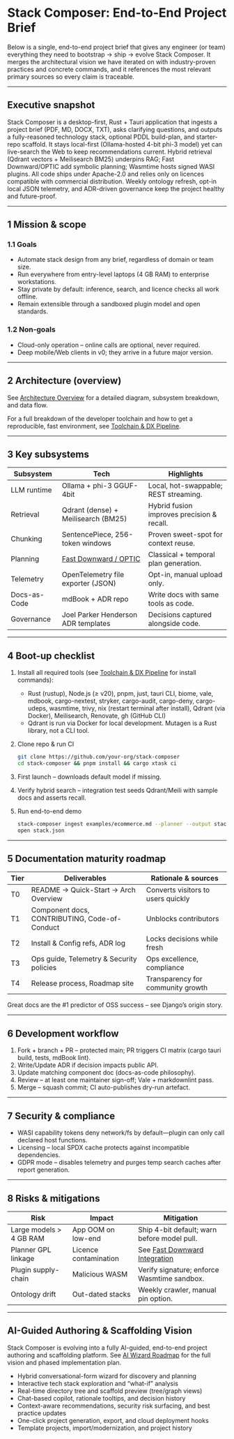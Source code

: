# Stack Composer: End-to-End Project Brief

Below is a single, end-to-end project brief that gives any engineer (or team) everything they need to bootstrap → ship → evolve Stack Composer. It merges the architectural vision we have iterated on with industry-proven practices and concrete commands, and it references the most relevant primary sources so every claim is traceable.

---

## Executive snapshot

Stack Composer is a desktop-first, Rust + Tauri application that ingests a project brief (PDF, MD, DOCX, TXT), asks clarifying questions, and outputs a fully-reasoned technology stack, optional PDDL build-plan, and starter-repo scaffold.
It stays local-first (Ollama-hosted 4-bit phi-3 model) yet can live-search the Web to keep recommendations current.
Hybrid retrieval (Qdrant vectors + Meilisearch BM25) underpins RAG; Fast Downward/OPTIC add symbolic planning; Wasmtime hosts signed WASI plugins.
All code ships under Apache-2.0 and relies only on licences compatible with commercial distribution.
Weekly ontology refresh, opt-in local JSON telemetry, and ADR-driven governance keep the project healthy and future-proof.

---

## 1 Mission & scope

### 1.1 Goals

- Automate stack design from any brief, regardless of domain or team size.
- Run everywhere from entry-level laptops (4 GB RAM) to enterprise workstations.
- Stay private by default: inference, search, and licence checks all work offline.
- Remain extensible through a sandboxed plugin model and open standards.

### 1.2 Non-goals

- Cloud-only operation – online calls are optional, never required.
- Deep mobile/Web clients in v0; they arrive in a future major version.

---

## 2 Architecture (overview)

See [Architecture Overview](docs/architecture-overview.md) for a detailed diagram, subsystem breakdown, and data flow.

For a full breakdown of the developer toolchain and how to get a reproducible, fast environment, see [Toolchain & DX Pipeline](docs/toolchain.md).

---

## 3 Key subsystems

| Subsystem    | Tech                                                                      | Highlights                                 |
| ------------ | ------------------------------------------------------------------------- | ------------------------------------------ |
| LLM runtime  | Ollama + phi-3 GGUF-4bit                                                  | Local, hot-swappable; REST streaming.      |
| Retrieval    | Qdrant (dense) + Meilisearch (BM25)                                       | Hybrid fusion improves precision & recall. |
| Chunking     | SentencePiece, 256-token windows                                          | Proven sweet-spot for context reuse.       |
| Planning     | [Fast Downward / OPTIC](docs/src/components/fast-downward-integration.md) | Classical + temporal plan generation.      |
| Telemetry    | OpenTelemetry file exporter (JSON)                                        | Opt-in, manual upload only.                |
| Docs-as-Code | mdBook + ADR repo                                                         | Write docs with same tools as code.        |
| Governance   | Joel Parker Henderson ADR templates                                       | Decisions captured alongside code.         |

---

## 4 Boot-up checklist

1. Install all required tools (see [Toolchain & DX Pipeline](docs/toolchain.md) for install commands):

   - Rust (rustup), Node.js (≥ v20), pnpm, just, tauri CLI, biome, vale, mdbook, cargo-nextest, stryker, cargo-audit, cargo-deny, cargo-udeps, wasmtime, trivy, nix (restart terminal after install), Qdrant (via Docker), Meilisearch, Renovate, gh (GitHub CLI)
   - Qdrant is run via Docker for local development. Mutagen is a Rust library, not a CLI tool.

2. Clone repo & run CI

   ```sh
   git clone https://github.com/your-org/stack-composer
   cd stack-composer && pnpm install && cargo xtask ci
   ```

3. First launch – downloads default model if missing.

4. Verify hybrid search – integration test seeds Qdrant/Meili with sample docs and asserts recall.

5. Run end-to-end demo

   ```sh
   stack-composer ingest examples/ecommerce.md --planner --output stack.json
   open stack.json
   ```

---

## 5 Documentation maturity roadmap

| Tier | Deliverables                                  | Rationale & sources                |
| ---- | --------------------------------------------- | ---------------------------------- |
| T0   | README → Quick-Start → Arch Overview          | Converts visitors to users quickly |
| T1   | Component docs, CONTRIBUTING, Code-of-Conduct | Unblocks contributors              |
| T2   | Install & Config refs, ADR log                | Locks decisions while fresh        |
| T3   | Ops guide, Telemetry & Security policies      | Ops excellence, compliance         |
| T4   | Release process, Roadmap site                 | Transparency for community growth  |

Great docs are the #1 predictor of OSS success – see Django’s origin story.

---

## 6 Development workflow

1. Fork + branch + PR – protected main; PR triggers CI matrix (cargo tauri build, tests, mdBook lint).
2. Write/Update ADR if decision impacts public API.
3. Update matching component doc (docs-as-code philosophy).
4. Review – at least one maintainer sign-off; Vale + markdownlint pass.
5. Merge – squash commit; CI auto-publishes dry-run artefact.

---

## 7 Security & compliance

- WASI capability tokens deny network/fs by default—plugin can only call declared host functions.
- Licensing – local SPDX cache protects against incompatible dependencies.
- GDPR mode – disables telemetry and purges temp search caches after report generation.

---

## 8 Risks & mitigations

| Risk                    | Impact                | Mitigation                                                                        |
| ----------------------- | --------------------- | --------------------------------------------------------------------------------- |
| Large models > 4 GB RAM | App OOM on low-end    | Ship 4-bit default; warn before model pull.                                       |
| Planner GPL linkage     | Licence contamination | See [Fast Downward Integration](docs/src/components/fast-downward-integration.md) |
| Plugin supply-chain     | Malicious WASM        | Verify signature; enforce Wasmtime sandbox.                                       |
| Ontology drift          | Out-dated stacks      | Weekly crawler, manual pin option.                                                |

---

## AI-Guided Authoring & Scaffolding Vision

Stack Composer is evolving into a fully AI-guided, end-to-end project authoring and scaffolding platform. See [AI Wizard Roadmap](docs/src/architecture-and-component-guides/ai-wizard-roadmap.md) for the full vision and phased implementation plan.

- Hybrid conversational-form wizard for discovery and planning
- Interactive tech stack exploration and “what-if” analysis
- Real-time directory tree and scaffold preview (tree/graph views)
- Chat-based copilot, rationale tooltips, and decision history
- Context-aware recommendations, security risk surfacing, and best practice updates
- One-click project generation, export, and cloud deployment hooks
- Template projects, import/modernization, and project history

